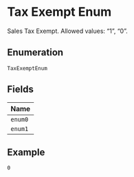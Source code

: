 
# Tax Exempt Enum

Sales Tax Exempt. Allowed values: “1”, “0”.

## Enumeration

`TaxExemptEnum`

## Fields

| Name |
|  --- |
| `enum0` |
| `enum1` |

## Example

```
0
```

